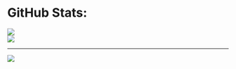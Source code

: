 
# GitHub Stats:
![](https://github-readme-stats.vercel.app/api?username=AbuRider&theme=gruvbox&hide_border=true&include_all_commits=true&count_private=true)<br/>
![](https://github-readme-stats.vercel.app/api/top-langs/?username=AbuRider&theme=gruvbox&hide_border=true&include_all_commits=true&count_private=true&layout=compact)

---
[![](https://visitcount.itsvg.in/api?id=AbuRider&icon=0&color=0)](https://visitcount.itsvg.in)

<!-- Proudly created with GPRM ( https://gprm.itsvg.in ) -->
